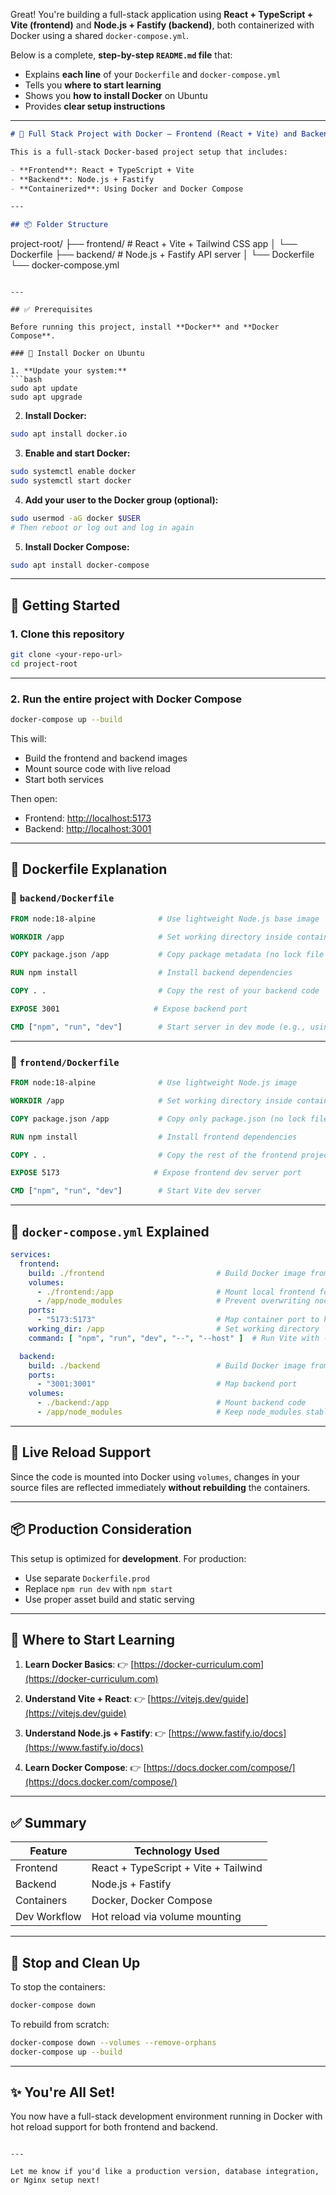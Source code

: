 Great! You're building a full-stack application using **React + TypeScript + Vite (frontend)** and **Node.js + Fastify (backend)**, both containerized with Docker using a shared `docker-compose.yml`.

Below is a complete, **step-by-step `README.md` file** that:

* Explains **each line** of your `Dockerfile` and `docker-compose.yml`
* Tells you **where to start learning**
* Shows you **how to install Docker** on Ubuntu
* Provides **clear setup instructions**

---

```markdown
# 🐳 Full Stack Project with Docker – Frontend (React + Vite) and Backend (Node + Fastify)

This is a full-stack Docker-based project setup that includes:

- **Frontend**: React + TypeScript + Vite
- **Backend**: Node.js + Fastify
- **Containerized**: Using Docker and Docker Compose

---

## 📦 Folder Structure

```

project-root/
├── frontend/        # React + Vite + Tailwind CSS app
│   └── Dockerfile
├── backend/         # Node.js + Fastify API server
│   └── Dockerfile
└── docker-compose.yml

````

---

## ✅ Prerequisites

Before running this project, install **Docker** and **Docker Compose**.

### 🐧 Install Docker on Ubuntu

1. **Update your system:**
```bash
sudo apt update
sudo apt upgrade
````

2. **Install Docker:**

```bash
sudo apt install docker.io
```

3. **Enable and start Docker:**

```bash
sudo systemctl enable docker
sudo systemctl start docker
```

4. **Add your user to the Docker group (optional):**

```bash
sudo usermod -aG docker $USER
# Then reboot or log out and log in again
```

5. **Install Docker Compose:**

```bash
sudo apt install docker-compose
```

---

## 🚀 Getting Started

### 1. Clone this repository

```bash
git clone <your-repo-url>
cd project-root
```

---

### 2. Run the entire project with Docker Compose

```bash
docker-compose up --build
```

This will:

* Build the frontend and backend images
* Mount source code with live reload
* Start both services

Then open:

* Frontend: [http://localhost:5173](http://localhost:5173)
* Backend: [http://localhost:3001](http://localhost:3001)

---

## 📝 Dockerfile Explanation

### 📂 `backend/Dockerfile`

```Dockerfile
FROM node:18-alpine              # Use lightweight Node.js base image

WORKDIR /app                     # Set working directory inside container

COPY package.json /app           # Copy package metadata (no lock file here)

RUN npm install                  # Install backend dependencies

COPY . .                         # Copy the rest of your backend code

EXPOSE 3001                     # Expose backend port

CMD ["npm", "run", "dev"]        # Start server in dev mode (e.g., using nodemon)
```

---

### 📂 `frontend/Dockerfile`

```Dockerfile
FROM node:18-alpine              # Use lightweight Node.js image

WORKDIR /app                     # Set working directory inside container

COPY package.json /app           # Copy only package.json (no lock file here)

RUN npm install                  # Install frontend dependencies

COPY . .                         # Copy the rest of the frontend project

EXPOSE 5173                     # Expose frontend dev server port

CMD ["npm", "run", "dev"]        # Start Vite dev server
```

---

## 🧩 `docker-compose.yml` Explained

```yaml
services:
  frontend:
    build: ./frontend                         # Build Docker image from ./frontend/Dockerfile
    volumes:
      - ./frontend:/app                       # Mount local frontend folder into container
      - /app/node_modules                     # Prevent overwriting node_modules
    ports:
      - "5173:5173"                           # Map container port to host
    working_dir: /app                         # Set working directory
    command: [ "npm", "run", "dev", "--", "--host" ]  # Run Vite with --host to allow external access

  backend:
    build: ./backend                          # Build Docker image from ./backend/Dockerfile
    ports:
      - "3001:3001"                           # Map backend port
    volumes:
      - ./backend:/app                        # Mount backend code
      - /app/node_modules                     # Keep node_modules stable
```

---

## 🔄 Live Reload Support

Since the code is mounted into Docker using `volumes`, changes in your source files are reflected immediately **without rebuilding** the containers.

---

## 📦 Production Consideration

This setup is optimized for **development**. For production:

* Use separate `Dockerfile.prod`
* Replace `npm run dev` with `npm start`
* Use proper asset build and static serving

---

## 🧠 Where to Start Learning

1. **Learn Docker Basics**:
   👉 [https://docker-curriculum.com](https://docker-curriculum.com)

2. **Understand Vite + React**:
   👉 [https://vitejs.dev/guide](https://vitejs.dev/guide)

3. **Understand Node.js + Fastify**:
   👉 [https://www.fastify.io/docs](https://www.fastify.io/docs)

4. **Learn Docker Compose**:
   👉 [https://docs.docker.com/compose/](https://docs.docker.com/compose/)

---

## ✅ Summary

| Feature      | Technology Used                      |
| ------------ | ------------------------------------ |
| Frontend     | React + TypeScript + Vite + Tailwind |
| Backend      | Node.js + Fastify                    |
| Containers   | Docker, Docker Compose               |
| Dev Workflow | Hot reload via volume mounting       |

---

## 🧼 Stop and Clean Up

To stop the containers:

```bash
docker-compose down
```

To rebuild from scratch:

```bash
docker-compose down --volumes --remove-orphans
docker-compose up --build
```

---

## ✨ You're All Set!

You now have a full-stack development environment running in Docker with hot reload support for both frontend and backend.

```

---

Let me know if you'd like a production version, database integration, or Nginx setup next!
```
